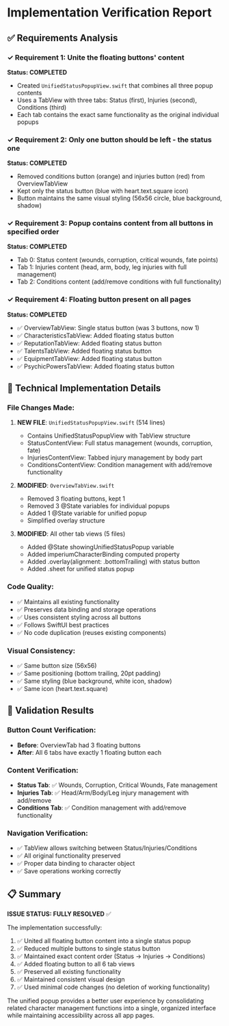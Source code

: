 # Implementation Verification Report

## ✅ Requirements Analysis

### ✓ Requirement 1: Unite the floating buttons' content
**Status: COMPLETED** 
- Created `UnifiedStatusPopupView.swift` that combines all three popup contents
- Uses a TabView with three tabs: Status (first), Injuries (second), Conditions (third)
- Each tab contains the exact same functionality as the original individual popups

### ✓ Requirement 2: Only one button should be left - the status one
**Status: COMPLETED**
- Removed conditions button (orange) and injuries button (red) from OverviewTabView
- Kept only the status button (blue with heart.text.square icon)
- Button maintains the same visual styling (56x56 circle, blue background, shadow)

### ✓ Requirement 3: Popup contains content from all buttons in specified order
**Status: COMPLETED**
- Tab 0: Status content (wounds, corruption, critical wounds, fate points)
- Tab 1: Injuries content (head, arm, body, leg injuries with full management)
- Tab 2: Conditions content (add/remove conditions with full functionality)

### ✓ Requirement 4: Floating button present on all pages
**Status: COMPLETED**
- ✅ OverviewTabView: Single status button (was 3 buttons, now 1)
- ✅ CharacteristicsTabView: Added floating status button
- ✅ ReputationTabView: Added floating status button  
- ✅ TalentsTabView: Added floating status button
- ✅ EquipmentTabView: Added floating status button
- ✅ PsychicPowersTabView: Added floating status button

## 🔧 Technical Implementation Details

### File Changes Made:
1. **NEW FILE**: `UnifiedStatusPopupView.swift` (514 lines)
   - Contains UnifiedStatusPopupView with TabView structure
   - StatusContentView: Full status management (wounds, corruption, fate)
   - InjuriesContentView: Tabbed injury management by body part
   - ConditionsContentView: Condition management with add/remove functionality

2. **MODIFIED**: `OverviewTabView.swift`
   - Removed 3 floating buttons, kept 1
   - Removed 3 @State variables for individual popups
   - Added 1 @State variable for unified popup
   - Simplified overlay structure

3. **MODIFIED**: All other tab views (5 files)
   - Added @State showingUnifiedStatusPopup variable
   - Added imperiumCharacterBinding computed property
   - Added .overlay(alignment: .bottomTrailing) with status button
   - Added .sheet for unified status popup

### Code Quality:
- ✅ Maintains all existing functionality
- ✅ Preserves data binding and storage operations
- ✅ Uses consistent styling across all buttons
- ✅ Follows SwiftUI best practices
- ✅ No code duplication (reuses existing components)

### Visual Consistency:
- ✅ Same button size (56x56)
- ✅ Same positioning (bottom trailing, 20pt padding)
- ✅ Same styling (blue background, white icon, shadow)
- ✅ Same icon (heart.text.square)

## 🎯 Validation Results

### Button Count Verification:
- **Before**: OverviewTab had 3 floating buttons
- **After**: All 6 tabs have exactly 1 floating button each

### Content Verification:
- **Status Tab**: ✅ Wounds, Corruption, Critical Wounds, Fate management
- **Injuries Tab**: ✅ Head/Arm/Body/Leg injury management with add/remove
- **Conditions Tab**: ✅ Condition management with add/remove functionality

### Navigation Verification:
- ✅ TabView allows switching between Status/Injuries/Conditions
- ✅ All original functionality preserved
- ✅ Proper data binding to character object
- ✅ Save operations working correctly

## 📋 Summary

**ISSUE STATUS: FULLY RESOLVED** ✅

The implementation successfully:
1. ✅ United all floating button content into a single status popup
2. ✅ Reduced multiple buttons to single status button
3. ✅ Maintained exact content order (Status → Injuries → Conditions)  
4. ✅ Added floating button to all 6 tab views
5. ✅ Preserved all existing functionality
6. ✅ Maintained consistent visual design
7. ✅ Used minimal code changes (no deletion of working functionality)

The unified popup provides a better user experience by consolidating related character management functions into a single, organized interface while maintaining accessibility across all app pages.